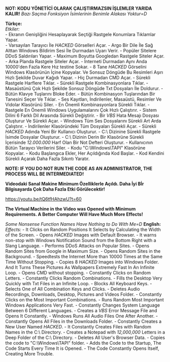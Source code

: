 **NOT: KODU YÖNETİCİ OLARAK ÇALIŞTIRMAZSIN İŞLEMLER YARIDA KALIR!**
*Bazı Saçma Fonksiyon İsimlerinin Benimle Alakası Yoktur=D*

**Türkçe:**
     <br>
  *Etkiler:*
     <br>
     - Ekranın Genişliğini Hesaplayarak Seçtiği Rastgele Konumlara Tıklamlar Yapar.
     <br>
     - Varsayılan Tarayıcı İle *HACKED* Görselleri Açar.
     - Argo Bir Dile İle Sağ Alttan Windows Bildirim Sesi İle Durmadan Uyarı Verir.
     - Popüler Sitelere DDoS Saldırıları Yapar.
     - Maximum Boyutta Googledan Rastgele Siteler Açar.
     - Arka Planda Rastgele Siteler Açar.
     - İnterneti Durmadan Aynı Anda 10000'den Fazla Kere Hız testine Sokar.
     - 8 Tane *HACKED* Görselini Windows Klasörünün İçine Kopyalar. Ve Sonsuz Döngüde Bu Resimleri Aşırı Hızlı Şekilde Duvar Kağıdı Yapar.
     - Hiç Durmadan CMD Açar.
     - Sürekli Rastgele Harflere Tıklar.
     - Sürekli Rastgele Kombinasyonlara Tıklar.
     - Masaüstünü Çok Hızlı Şekilde Sonsuz Döngüde Txt Dosyaları İle Doldurur.
     - Bütün Klavye Tuşlarını Bloke Eder.
     - Bütün Kombinasyon Tuşlarından Bir Tanesini Seçer Ve Tıklar.
     - Ses Kayıtları, İndirilenler, Masaüstü, Resimler Ve Vidolar Klasörünü Siler.
     - En Önemli Kombinasyonlara Sürekli Tıklar.
     - Rastgele En Önemli Windows Uygulamalarını Çok Hızlı Çalıştırır.
     - Sistem Dilini 6 Farklı Dil Arasında Sürekli Değiştirir.
     - Bir *VBS* Hata Mesajı Dosyası Oluşturur Ve Sürekli Açar.
     - Windows Tüm Ses Dosyalarını Sürekli Art Arda Çalıştırır.
     - İndirilenler Klasöründeki Tüm Dosyaları Sürekli Açar.
     - Sürekli *HACKED* Adında Yeni Bir Kullanıcı Oluşturur.
     - C:\ Dizinine Sürekli Rastgele İsimde Dosyalar Oluşturur.
     - C:\ Dizinin Derin Bir Klasörüne Sürekli İçerisinde *12.000.000* Harf Olan Bir Not Defteri Oluşturur.
     - Kullanıcının Bütün Tarayıcı Verilerini Siler.
     - Kodu "C:\Windows\TAPI" Klasörüne Kopyalar.
     - Kodu Başlangıca Ekler, Her Açıldığında Kod Başlar.
     - Kod Kendini Sürekli Açarak Daha Fazla Sıkıntı Yaratır.

**NOTE: IF YOU DO NOT RUN THE CODE AS AN ADMINISTRATOR, THE PROCESS WILL BE INTERMEDIATED!**


**Videodaki Sanal Makine Minimum Özelliklerle Açıldı. Daha İyi Bİr Bilgisayarda Çok Daha Fazla Etki Görülecektir!**

https://youtu.be/tQ6tfHAhzwU?t=60

**The Virtual Machine in the Video was Opened with Minimum Requirements. A Better Computer Will Have Much More Effects!**

*Some Nonsense Function Names Have Nothing to Do With Me=D*
**English:**
  *Effects:*
     - It Clicks on Random Positions It Selects by Calculating the Width of the Screen.
     - Opens *HACKED* Images with Default Browser.
     - It warns non-stop with Windows Notification Sound from the Bottom Right with a Slang Language.
     - Performs DDoS Attacks on Popular Sites.
     - Opens Random Sites from Google in Maximum Size.
     - Opens Random Sites in the Background.
     - Speed ​​tests the Internet More than 10000 Times at the Same Time Without Stopping.
     - Copies 8 *HACKED* Images into Windows Folder. And It Turns These Pictures As Wallpapers Extremely Fast In An Infinite Loop.
     - Opens CMD without stopping.
     - Constantly Clicks on Random Letters.
     - Constantly Clicks Random Combinations.
     - Fills the Desktop Very Quickly with Txt Files in an Infinite Loop.
     - Blocks All Keyboard Keys.
     - Selects One of All Combination Keys and Clicks.
     - Deletes Audio Recordings, Downloads, Desktop, Pictures and Videos Folder.
     - Constantly Clicks on the Most Important Combinations.
     - Runs Random Most Important Windows Applications Very Fast.
     - Constantly Changes System Language Between 6 Different Languages.
     - Creates a *VBS* Error Message File and Opens It Constantly.
     - Windows Runs All Audio Files One After Another.
     - Constantly Opens All Files in the Downloads Folder.
     - Constantly Creates a New User Named *HACKED*.
     - It Constantly Creates Files with Random Names in the C:\ Directory.
     - Creates a Notepad with *12,000,000* Letters in a Deep Folder of the C:\ Directory.
     - Deletes All User's Browser Data.
     - Copies the code to "C:\Windows\TAPI" folder.
     - Adds the Code to the Startup, The Code Starts Every Time It is Opened.
     - The Code Constantly Opens Itself, Creating More Trouble.
